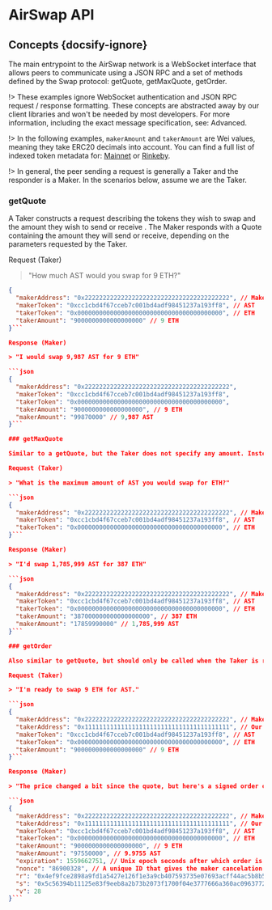 # AirSwap API

## Concepts {docsify-ignore}

The main entrypoint to the AirSwap network is a WebSocket interface that allows peers to communicate using a JSON RPC and a set of methods defined by the Swap protocol: getQuote, getMaxQuote, getOrder.

!> These examples ignore WebSocket authentication and JSON RPC request / response formatting. These concepts are abstracted away by our client libraries and won't be needed by most developers. For more information, including the exact message specification, see: Advanced.

!> In the following examples, `makerAmount` and `takerAmount` are Wei values, meaning they take ERC20 decimals into account. You can find a full list of indexed token metadata for: [Mainnet](https://token-metadata.airswap.io/tokens) or [Rinkeby](https://token-metadata.airswap.io/rinkebyTokens).

!> In general, the peer sending a request is generally a Taker and the responder is a Maker. In the scenarios below, assume we are the Taker.

### getQuote

A Taker constructs a request describing the tokens they wish to swap and the amount they wish to send or receive . The Maker responds with a Quote containing the amount they will send or receive, depending on the parameters requested by the Taker.

Request (Taker)

> "How much AST would you swap for 9 ETH?"

```json
{
  "makerAddress": "0x2222222222222222222222222222222222222222", // Maker wallet address
  "makerToken": "0xcc1cbd4f67cceb7c001bd4adf98451237a193ff8", // AST
  "takerToken": "0x0000000000000000000000000000000000000000", // ETH
  "takerAmount": "9000000000000000000" // 9 ETH
}```

Response (Maker)

> "I would swap 9,987 AST for 9 ETH"

```json
{
  "makerAddress": "0x2222222222222222222222222222222222222222",
  "makerToken": "0xcc1cbd4f67cceb7c001bd4adf98451237a193ff8",
  "takerToken": "0x0000000000000000000000000000000000000000",
  "takerAmount": "9000000000000000000", // 9 ETH
  "makerAmount": "99870000" // 9,987 AST
}```

### getMaxQuote

Similar to a getQuote, but the Taker does not specify any amount. Instead, the Maker sends back the maximum Quote sizes for the pair specified by the Taker. This is used to signal the amount of available liquidity for a given token.

Request (Taker)

> "What is the maximum amount of AST you would swap for ETH?"

```json
{
  "makerAddress": "0x2222222222222222222222222222222222222222", // Maker wallet address
  "makerToken": "0xcc1cbd4f67cceb7c001bd4adf98451237a193ff8", // AST
  "takerToken": "0x0000000000000000000000000000000000000000", // ETH
}```

Response (Maker)

> "I'd swap 1,785,999 AST for 387 ETH"

```json
{
  "makerAddress": "0x2222222222222222222222222222222222222222", // Maker wallet address
  "makerToken": "0xcc1cbd4f67cceb7c001bd4adf98451237a193ff8", // AST
  "takerToken": "0x0000000000000000000000000000000000000000", // ETH
  "takerAmount": "387000000000000000000", // 387 ETH
  "makerAmount": "17859990000" // 1,785,999 AST
}```

### getOrder

Also similar to getQuote, but should only be called when the Taker is ready to execute an order. The Maker will return a cryptographically signed order, which can be execute using the Swap contract within the Maker's desired expiration time. Because an order creates risk exposure, Maker's often implement their own logic when deciding whether to return an order. For example, a Maker may elect to not return an order at all if the Taker does not have a sufficient balance to complete the transaction.

Request (Taker)

> "I'm ready to swap 9 ETH for AST."

```json
{
  "makerAddress": "0x2222222222222222222222222222222222222222", // Maker wallet address
  "takerAddress": "0x1111111111111111111111111111111111111111", // Our wallet address
  "makerToken": "0xcc1cbd4f67cceb7c001bd4adf98451237a193ff8", // AST
  "takerToken": "0x0000000000000000000000000000000000000000", // ETH
  "takerAmount": "9000000000000000000" // 9 ETH
}```

Response (Maker)

> "The price changed a bit since the quote, but here's a signed order of 9,755 AST for 9 ETH."

```json
{
  "makerAddress": "0x2222222222222222222222222222222222222222", // Maker wallet address
  "takerAddress": "0x1111111111111111111111111111111111111111", // Our wallet address
  "makerToken": "0xcc1cbd4f67cceb7c001bd4adf98451237a193ff8", // AST
  "takerToken": "0x0000000000000000000000000000000000000000", // ETH
  "takerAmount": "9000000000000000000", // 9 ETH
  "makerAmount": "97550000", // 9.9755 AST
  "expiration": 1559662751, // Unix epoch seconds after which order is no longer valid
  "nonce": "86900328", // A unique ID that gives the maker cancelation optionality
  "r": "0x4ef9fce2898a9fd1a5427e126f1e3a9cb407593735e07693acff44ac5b8b50dd",
  "s": "0x5c56394b11125e83f9eeb8a2b73b2073f1700f04e3777666a360ac09637724d8",
  "v": 28
}```
